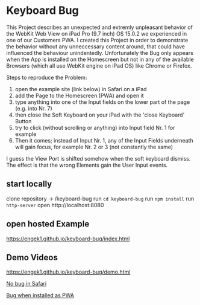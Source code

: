 # Keyboard Bug

This Project describes an unexpected and extremly unpleasant behavior of the WebKit Web View on iPad Pro (9.7 inch) OS 15.0.2 we experienced in one of our Customers PWA.
I created this Project in order to demonstrate the behavior without any unneccessary content around, that could have influenced the behaviour unindentedly.
Unfortunately the Bug only appears when the App is installed on the Homescreen but not in any of the available Browsers (which all use WebKit engine on iPad OS) like Chrome or Firefox. 

Steps to reproduce the Problem:
  1.  open the example site (link below) in Safari on a iPad
  2.  add the Page to the Homescreen (PWA) and open it
  3.  type anything into one of the Input fields on the lower part of the page (e.g. into Nr. 7)
  4.  then close the Soft Keyboard on your iPad with the 'close Keyboard' Button
  5.  try to click (without scrolling or anything) into Input field Nr. 1 for example
  6.  Then it comes; instead of Input Nr. 1, any of the Input Fields underneath will gain focus, for example Nr. 2 or 3 (not constantly the same)

I guess the View Port is shifted somehow when the soft keyboard dismiss. The effect is that the wrong Elements gain the User Input events.

## start locally

clone repository -> /keyboard-bug
run `cd keyboard-bug`
run `npm install`
run `http-server`
open http://localhost:8080

## open hosted Example

https://engek1.github.io/keyboard-bug/index.html


## Demo Videos

https://engek1.github.io/keyboard-bug/demo.html

[No bug in Safari](./media/nobug-demo.mp4)

[Bug when installed as PWA](./media/bug-demo.mp4)

